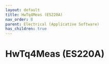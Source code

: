 ```yaml
---
layout: default
title: HwTq4Meas (ES220A)
nav_order: 8
parent: Electrical (Applicative Software)
has_children: true
---
```

# HwTq4Meas (ES220A)
